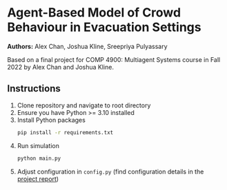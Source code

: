 # Agent-Based Model of Crowd Behaviour in Evacuation Settings

**Authors:** Alex Chan, Joshua Kline, Sreepriya Pulyassary

Based on a final project for COMP 4900: Multiagent Systems course in 
Fall 2022 by Alex Chan and Joshua Kline.

## Instructions
1. Clone repository and navigate to root directory
2. Ensure you have Python >= 3.10 installed
3. Install Python packages
    ```bash
    pip install -r requirements.txt
    ```
4. Run simulation
    ```bash
    python main.py
    ```
5. Adjust configuration in `config.py` (find configuration details in the [project report](https://docs.google.com/document/d/19ALu_YK48KrbYnWREfgDSAKJHthBk1vwjvPRWWy3WiU/edit#heading=h.mu9zwml3sqdy))